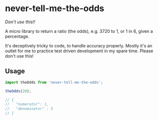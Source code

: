# never-tell-me-the-odds

_Don't use this!!_

A micro library to return a ratio (the odds), e.g. 3720 to 1, or 1 in 6, given a percentage.

It's deceptively tricky to code, to handle accuracy properly. Mostly it's an outlet for me to practice test driven development in my spare time. Please don't use this!

## Usage

```js
import theOdds from 'never-tell-me-the-odds';

theOdds(20);

// {
//   "numerator": 1,
//   "denominator" : 5
// }
```
